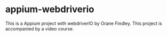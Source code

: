# appium-webdriverio
This is a Appium project with webdriverIO by Orane Findley. This project is accompanied by a video course.
